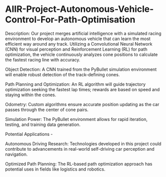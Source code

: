 # AIIR-Project-Autonomous-Vehicle-Control-For-Path-Optimisation 
Description:  Our project merges artificial intelligence with a simulated racing environment to develop an autonomous vehicle that can learn the most efficient way around any track.  Utilizing a Convolutional Neural Network (CNN) for visual perception and Reinforcement Learning (RL) for path optimization, the vehicle continuously analyzes cone positions to calculate the fastest racing line with accuracy.

Object Detection: A CNN trained from the PyBullet simulation environment will enable robust detection of the track-defining cones.

Path Planning and Optimization: An RL algorithm will guide trajectory optimization seeking the fastest lap times; rewards are based on speed and staying within the cones.

Odometry: Custom algorithms ensure accurate position updating as the car passes through the center of cone pairs.

Simulation Power: The PyBullet environment allows for rapid iteration, testing, and training data generation.

Potential Applications - 

Autonomous Driving Research: Technologies developed in this project could contribute to advancements in real-world self-driving car perception and navigation.

Optimized Path Planning: The RL-based path optimization approach has potential uses in fields like logistics and robotics.
